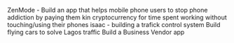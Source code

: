 ZenMode - Build an app that helps mobile phone users to stop phone addiction by paying them kin cryptocurrency for time spent working without touching/using their phones
isaac - building a trafick control system
Build flying cars to solve Lagos traffic
Build a Business Vendor app